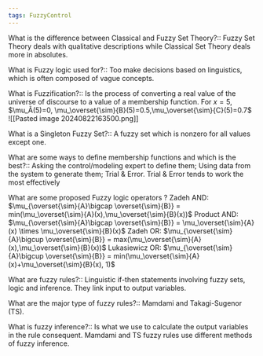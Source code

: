 ```yaml
---
tags: FuzzyControl
---
```

What is the difference between Classical and Fuzzy Set Theory?:: Fuzzy Set Theory deals with qualitative descriptions while Classical Set Theory deals more in absolutes.
<!--SR:!2024-11-13,55,310-->
What is Fuzzy logic used for?:: Too make decisions based on linguistics, which is often composed of vague concepts.
<!--SR:!2024-11-01,43,290-->
What is Fuzzification?:: Is the process of converting a real value of the universe of discourse to a value of a membership function. For $x=5$, $\mu_Ã(5)=0, \mu_\overset{\sim}{B}(5)=0.5,\mu_\overset{\sim}{C}(5)=0.7$ ![[Pasted image 20240822163500.png]]
<!--SR:!2024-10-26,37,290-->
What is a Singleton Fuzzy Set?:: A fuzzy set which is nonzero for all values except one.
<!--SR:!2024-10-03,14,296-->
What are some ways to define membership functions and which is the best?:: Asking the control/modeling expert to define them; Using data from the system to generate them; Trial & Error. Trial & Error tends to work the most effectively
<!--SR:!2024-10-20,24,276-->
What are some proposed Fuzzy logic operators
?
Zadeh AND:        $\mu_{\overset{\sim}{A}\bigcap \overset{\sim}{B}} = min(\mu_\overset{\sim}{A}(x),\mu_\overset{\sim}{B}(x))$
Product AND:     $\mu_{\overset{\sim}{A}\bigcap \overset{\sim}{B}} = \mu_\overset{\sim}{A}(x) \times \mu_\overset{\sim}{B}(x)$
Zadeh OR:          $\mu_{\overset{\sim}{A}\bigcup \overset{\sim}{B}} = max(\mu_\overset{\sim}{A}(x),\mu_\overset{\sim}{B}(x))$
Lukasiewicz OR: $\mu_{\overset{\sim}{A}\bigcup \overset{\sim}{B}} = min(\mu_\overset{\sim}{A}(x)+\mu_\overset{\sim}{B}(x), 1)$
<!--SR:!2024-08-27,1,236-->
What are fuzzy rules?:: Linguistic if-then statements involving fuzzy sets, logic and inference. They link input to output variables.
<!--SR:!2024-09-28,2,242-->
What are the major type of fuzzy rules?:: Mamdami and Takagi-Sugenor (TS).
<!--SR:!2024-10-09,13,282-->
What is fuzzy inference?:: Is what we use to calculate the output variables in the rule consequent. Mamdami and TS fuzzy rules use different methods of fuzzy inference.
<!--SR:!2024-09-27,1,222-->

